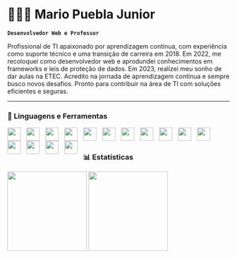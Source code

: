 # 👨🏻‍💻 Mario Puebla Junior

**`Desenvolvedor Web e Professor`**

Profissional de TI apaixonado por aprendizagem contínua, com experiência como suporte técnico e uma transição de carreira em 2018. Em 2022, me recoloquei como desenvolvedor web e aprodundei conhecimentos em frameworks e leis de proteção de dados. Em 2023, realizei meu sonho de dar aulas na ETEC. Acredito na jornada de aprendizagem contínua e sempre busco novos desafios. Pronto para contribuir na área de TI com soluções eficientes e seguras.

---

### 🧰 Linguagens e Ferramentas

<img align="left" width="30px" style="padding-right:10px;" src="https://cdn.jsdelivr.net/gh/devicons/devicon/icons/csharp/csharp-original.svg"/>
<img align="left" width="30px" style="padding-right:10px;" src="https://cdn.jsdelivr.net/gh/devicons/devicon/icons/cplusplus/cplusplus-original.svg"/>
<img align="left" width="30px" style="padding-right:10px;" src="https://cdn.jsdelivr.net/gh/devicons/devicon/icons/python/python-plain.svg"/>
<img align="left" width="30px" style="padding-right:10px;" src="https://cdn.jsdelivr.net/gh/devicons/devicon/icons/java/java-plain.svg"/>
<img align="left" width="30px" style="padding-right:10px;" src="https://cdn.jsdelivr.net/gh/devicons/devicon/icons/dotnetcore/dotnetcore-original.svg"/>
<img align="left" width="30px" style="padding-right:10px;" src="https://cdn.jsdelivr.net/gh/devicons/devicon/icons/mysql/mysql-original.svg"/>
<img align="left" width="30px" style="padding-right:10px;" src="https://cdn.jsdelivr.net/gh/devicons/devicon/icons/mongodb/mongodb-original-wordmark.svg"/>
<img align="left" width="30px" style="padding-right:10px;" src="https://cdn.jsdelivr.net/gh/devicons/devicon/icons/photoshop/photoshop-plain.svg"/>
<img align="left" width="30px" style="padding-right:10px;" src="https://cdn.jsdelivr.net/gh/devicons/devicon/icons/git/git-original.svg"/>
<img align="left" width="30px" style="padding-right:10px;" src="https://cdn.jsdelivr.net/gh/devicons/devicon/icons/javascript/javascript-original.svg"/>
<img align="left" width="30px" style="padding-right:10px;" src="https://cdn.jsdelivr.net/gh/devicons/devicon/icons/css3/css3-original.svg"/>
<img align="left" width="30px" style="padding-right:10px;" src="https://cdn.jsdelivr.net/gh/devicons/devicon/icons/html5/html5-original.svg"/>
<img align="left" width="30px" style="padding-right:10px;" src="https://cdn.jsdelivr.net/gh/devicons/devicon/icons/angularjs/angularjs-plain.svg"/>
<img align="left" width="30px" style="padding-right:10px;" src="https://cdn.jsdelivr.net/gh/devicons/devicon/icons/typescript/typescript-original.svg"/>
<img align="left" width="30px" style="padding-right:10px;" src="https://cdn.jsdelivr.net/gh/devicons/devicon/icons/azure/azure-original.svg"/>
<br/>

#

### 📊 Estatísticas
<div>
  <img height="180cm" src="https://github-readme-stats.vercel.app/api?username=mariopuebla17&show_icons=true&theme=dark"/>
  <img height="180cm" src="https://github-readme-stats.vercel.app/api/top-langs/?username=mariopuebla17&layout=compact&langs_count=16&theme=dark"/>
</div>
